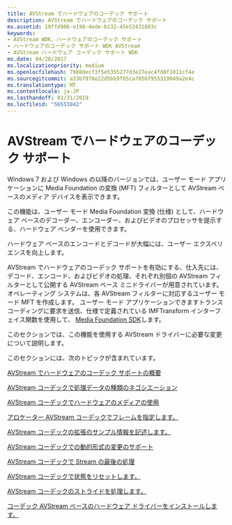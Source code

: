 ```yaml
---
title: AVStream でハードウェアのコーデック サポート
description: AVStream でハードウェアのコーデック サポート
ms.assetid: 19ffd906-e198-4ede-b132-45e53431603c
keywords:
- AVStream WDK、ハードウェアのコーデック サポート
- ハードウェアのコーデック サポート WDK AVStream
- AVStream ハードウェア コーデック サポート WDK
ms.date: 04/20/2017
ms.localizationpriority: medium
ms.openlocfilehash: 7908decf3f5e5355277d3e27eac4fd0f1011cf4e
ms.sourcegitcommit: a33b7978e22d5bb9f65ca7056f955319049a2e4c
ms.translationtype: MT
ms.contentlocale: ja-JP
ms.lasthandoff: 01/31/2019
ms.locfileid: "56553842"
---
```

# <a name="hardware-codec-support-in-avstream"></a>AVStream でハードウェアのコーデック サポート


Windows 7 および Windows の以降のバージョンでは、ユーザー モード アプリケーションに Media Foundation の変換 (MFT) フィルターとして AVStream ベースのメディア デバイスを表示できます。

この機能は、ユーザー モード Media Foundation 変換 (仕様) として、ハードウェア ベースのデコーダー、エンコーダー、およびビデオのプロセッサを提示する、ハードウェア ベンダーを使用できます。

ハードウェア ベースのエンコードとデコードが大幅には、ユーザー エクスペリエンスを向上します。

AVStream でハードウェアのコーデック サポートを有効にする、仕入先には、デコード、エンコード、およびビデオの処理、それぞれ別個の AVStream フィルターとして公開する AVStream ベース ミニドライバーが用意されています。 オペレーティング システムは、各 AVStream フィルターに対応するユーザー モード MFT を作成します。 ユーザー モード アプリケーションできますトランスコーディングに要求を送信、仕様で定義されている IMFTransform インターフェイス関数を使用して、 [Media Foundation SDK](https://go.microsoft.com/fwlink/p/?linkid=144771)します。

このセクションでは、この機能を使用する AVStream ドライバーに必要な変更について説明します。

このセクションには、次のトピックが含まれています。

[AVStream でハードウェアのコーデック サポートの概要](getting-started-with-hardware-codec-support-in-avstream.md)

[AVStream コーデックで処理データの種類のネゴシエーション](handling-data-type-negotiation-in-avstream-codecs.md)

[AVStream コーデックでハードウェアのメディアの使用](using-hardware-mediums-in-avstream-codecs.md)

[アロケーター AVStream コーデックでフレームを指定します。](specifying-allocator-framing-in-avstream-codecs.md)

[AVStream コーデックの拡張のサンプル情報を記述します。](describing-extended-sample-information-in-avstream-codecs.md)

[AVStream コーデックでの動的形式の変更のサポート](supporting-dynamic-format-changes-in-avstream-codecs.md)

[AVStream コーデックで Stream の最後の処理](handling-end-of-stream-in-avstream-codecs.md)

[AVStream コーデックで状態をリセットします。](resetting-state-in-avstream-codecs.md)

[AVStream コーデックのストライドを処理します。](handling-stride-in-avstream-codecs.md)

[コーデック AVStream ベースのハードウェア ドライバーをインストールします。](installing-an-avstream-based-hardware-codec-driver.md)

 

 




